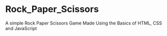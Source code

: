 # Rock_Paper_Scissors
A simple Rock Paper Scissors Game Made Using the Basics of HTML, CSS and JavaScript
